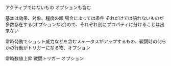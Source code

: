 アクティブではないもの
オプションも含む

基本は効果、対象、程度の順
場合によっては条件
それだけでは語れないものが多数存在する(オプションなど)ので、それぞれ別にプロパティに分けることは出来ない


常時発動でショット威力などを含むステータスがアップするもの、戦闘時の何らかの行動がトリガーになる物、オプション

常時数値上昇
戦闘トリガー
オプション